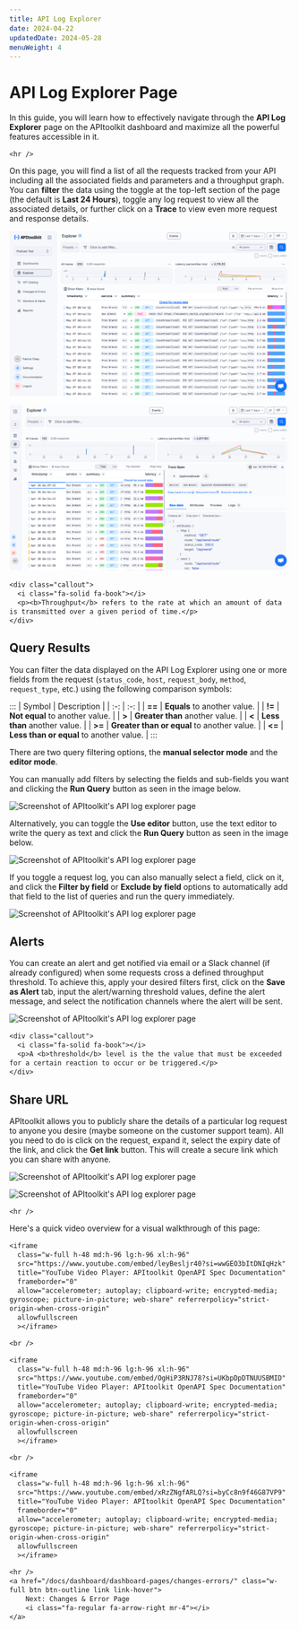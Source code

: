 ```yaml
---
title: API Log Explorer
date: 2024-04-22
updatedDate: 2024-05-28
menuWeight: 4
---
```


# API Log Explorer Page

In this guide, you will learn how to effectively navigate through the **API Log Explorer** page on the APItoolkit dashboard and maximize all the powerful features accessible in it.

```=html
<hr />
```

On this page, you will find a list of all the requests tracked from your API including all the associated fields and parameters and a throughput graph. You can **filter** the data using the toggle at the top-left section of the page (the default is **Last 24 Hours**), toggle any log request to view all the associated details, or further click on a **Trace** to view even more request and response details.

![Screenshot of APItoolkit's API log explorer page](/docs/dashboard/dashboard-pages/api-log-explorer/log-explorer-new.png)

![Screenshot of APItoolkit's API log explorer page](/docs/dashboard/dashboard-pages/api-log-explorer/log-explorer-span.png)

```=html
<div class="callout">
  <i class="fa-solid fa-book"></i>
  <p><b>Throughput</b> refers to the rate at which an amount of data is transmitted over a given period of time.</p>
</div>
```

## Query Results

You can filter the data displayed on the API Log Explorer using one or more fields from the request (`status_code`, `host`, `request_body`, `method`, `request_type`, etc.) using the following comparison symbols:

:::
| Symbol | Description |
| :-: | :-: |
| **==** | **Equals** to another value. |
| **!=** | **Not equal** to another value. |
| **>** | **Greater than** another value. |
| **<** | **Less than** another value. |
| **>=** | **Greater than or equal** to another value. |
| **<=** | **Less than or equal** to another value. |
:::

There are two query filtering options, the **manual selector mode** and the **editor mode**.

You can manually add filters by selecting the fields and sub-fields you want and clicking the **Run Query** button as seen in the image below.

![Screenshot of APItoolkit's API log explorer page](/docs/dashboard/dashboard-pages/api-log-explorer/screen-3.png)

Alternatively, you can toggle the **Use editor** button, use the text editor to write the query as text and click the **Run Query** button as seen in the image below.

![Screenshot of APItoolkit's API log explorer page](/docs/dashboard/dashboard-pages/api-log-explorer/screen-4.png)

If you toggle a request log, you can also manually select a field, click on it, and click the **Filter by field** or **Exclude by field** options to automatically add that field to the list of queries and run the query immediately.

![Screenshot of APItoolkit's API log explorer page](/docs/dashboard/dashboard-pages/api-log-explorer/screen-5.png)

## Alerts

You can create an alert and get notified via email or a Slack channel (if already configured) when some requests cross a defined throughput threshold. To achieve this, apply your desired filters first, click on the **Save as Alert** tab, input the alert/warning threshold values, define the alert message, and select the notification channels where the alert will be sent.

<!-- You can also use template tags in the subject like so: `Error in {/{alert.tags}}` -->

![Screenshot of APItoolkit's API log explorer page](/docs/dashboard/dashboard-pages/api-log-explorer/screen-6.png)

```=html
<div class="callout">
  <i class="fa-solid fa-book"></i>
  <p>A <b>threshold</b> level is the the value that must be exceeded for a certain reaction to occur or be triggered.</p>
</div>
```

## Share URL

APItoolkit allows you to publicly share the details of a particular log request to anyone you desire (maybe someone on the customer support team). All you need to do is click on the request, expand it, select the expiry date of the link, and click the **Get link** button. This will create a secure link which you can share with anyone.

![Screenshot of APItoolkit's API log explorer page](/docs/dashboard/dashboard-pages/api-log-explorer/screen-7.png)

![Screenshot of APItoolkit's API log explorer page](/docs/dashboard/dashboard-pages/api-log-explorer/screen-8.png)

```=html
<hr />
```

Here's a quick video overview for a visual walkthrough of this page:

```=html
<iframe
  class="w-full h-48 md:h-96 lg:h-96 xl:h-96"
  src="https://www.youtube.com/embed/leyBesljr40?si=wwGEO3bItDNIqHzk"
  title="YouTube Video Player: APItoolkit OpenAPI Spec Documentation"
  frameborder="0"
  allow="accelerometer; autoplay; clipboard-write; encrypted-media; gyroscope; picture-in-picture; web-share" referrerpolicy="strict-origin-when-cross-origin"
  allowfullscreen
  ></iframe>
```

```=html
<br />
```

```=html
<iframe
  class="w-full h-48 md:h-96 lg:h-96 xl:h-96"
  src="https://www.youtube.com/embed/OgHiP3RNJ78?si=UKbpDpDTNUUSBMID"
  title="YouTube Video Player: APItoolkit OpenAPI Spec Documentation"
  frameborder="0"
  allow="accelerometer; autoplay; clipboard-write; encrypted-media; gyroscope; picture-in-picture; web-share" referrerpolicy="strict-origin-when-cross-origin"
  allowfullscreen
  ></iframe>
```

```=html
<br />
```

```=html
<iframe
  class="w-full h-48 md:h-96 lg:h-96 xl:h-96"
  src="https://www.youtube.com/embed/xRzZNgfARLQ?si=byCc8n9f46G87VP9"
  title="YouTube Video Player: APItoolkit OpenAPI Spec Documentation"
  frameborder="0"
  allow="accelerometer; autoplay; clipboard-write; encrypted-media; gyroscope; picture-in-picture; web-share" referrerpolicy="strict-origin-when-cross-origin"
  allowfullscreen
  ></iframe>
```

```=html
<hr />
<a href="/docs/dashboard/dashboard-pages/changes-errors/" class="w-full btn btn-outline link link-hover">
    Next: Changes & Error Page
    <i class="fa-regular fa-arrow-right mr-4"></i>
</a>
```
